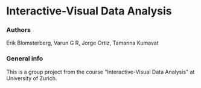 # Interactive-Visual Data Analysis

### Authors

Erik Blomsterberg, Varun G R, Jorge Ortiz, Tamanna Kumavat

### General info

This is a group project from the course "Interactive-Visual Data Analysis" at University of Zurich.
